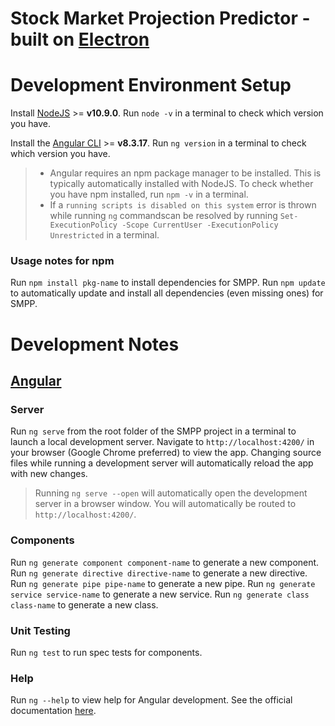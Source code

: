 # Stock Market Projection Predictor - built on [Electron](https://electronjs.org/)

# Development Environment Setup
Install [NodeJS](https://nodejs.org/en/) >= **v10.9.0**. Run `node -v` in a terminal to check which version you have.

Install the [Angular CLI](https://angular.io/guide/setup-local) >= **v8.3.17**. Run `ng version` in a terminal to check which version you have.
> * Angular requires an npm package manager to be installed. This is typically automatically installed with NodeJS. To check whether you have npm installed, run `npm -v` in a terminal.
> * If a `running scripts is disabled on this system` error is thrown while running `ng` commandscan be resolved by running `Set-ExecutionPolicy -Scope CurrentUser -ExecutionPolicy Unrestricted` in a terminal.

### Usage notes for npm
Run `npm install pkg-name` to install dependencies for SMPP.
Run `npm update` to automatically update and install all dependencies (even missing ones) for SMPP.

# Development Notes
## [Angular](https://angular.io)
### Server
Run `ng serve` from the root folder of the SMPP project in a terminal to launch a local development server. Navigate to `http://localhost:4200/` in your browser (Google Chrome preferred) to view the app. Changing source files while running a development server will automatically reload the app with new changes.
> Running `ng serve --open` will automatically open the development server in a browser window. You will automatically be routed to `http://localhost:4200/`.

### Components
Run `ng generate component component-name` to generate a new component.
Run `ng generate directive directive-name` to generate a new directive.
Run `ng generate pipe pipe-name` to generate a new pipe.
Run `ng generate service service-name` to generate a new service.
Run `ng generate class class-name` to generate a new class.

### Unit Testing
Run `ng test` to run spec tests for components.

### Help
Run `ng --help` to view help for Angular development. See the official documentation [here](https://github.com/angular/angular-cli/blob/master/README.md).